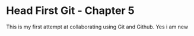 # Head First Git - Chapter 5

This is my first attempt at collaborating using Git and Github.
Yes i am new
